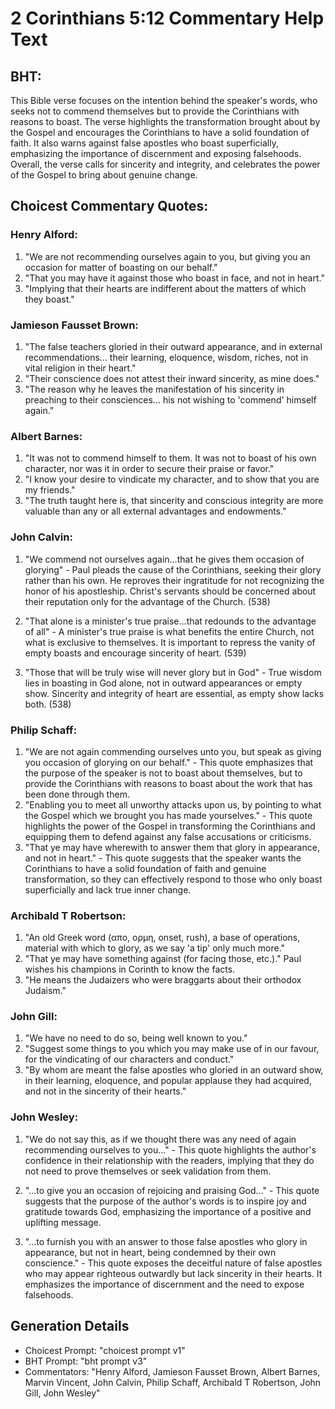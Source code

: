 # 2 Corinthians 5:12 Commentary Help Text

## BHT:
This Bible verse focuses on the intention behind the speaker's words, who seeks not to commend themselves but to provide the Corinthians with reasons to boast. The verse highlights the transformation brought about by the Gospel and encourages the Corinthians to have a solid foundation of faith. It also warns against false apostles who boast superficially, emphasizing the importance of discernment and exposing falsehoods. Overall, the verse calls for sincerity and integrity, and celebrates the power of the Gospel to bring about genuine change.

## Choicest Commentary Quotes:
### Henry Alford:
1. "We are not recommending ourselves again to you, but giving you an occasion for matter of boasting on our behalf." 
2. "That you may have it against those who boast in face, and not in heart." 
3. "Implying that their hearts are indifferent about the matters of which they boast."

### Jamieson Fausset Brown:
1. "The false teachers gloried in their outward appearance, and in external recommendations... their learning, eloquence, wisdom, riches, not in vital religion in their heart."
2. "Their conscience does not attest their inward sincerity, as mine does."
3. "The reason why he leaves the manifestation of his sincerity in preaching to their consciences... his not wishing to 'commend' himself again."

### Albert Barnes:
1. "It was not to commend himself to them. It was not to boast of his own character, nor was it in order to secure their praise or favor."
2. "I know your desire to vindicate my character, and to show that you are my friends."
3. "The truth taught here is, that sincerity and conscious integrity are more valuable than any or all external advantages and endowments."

### John Calvin:
1. "We commend not ourselves again...that he gives them occasion of glorying" - Paul pleads the cause of the Corinthians, seeking their glory rather than his own. He reproves their ingratitude for not recognizing the honor of his apostleship. Christ's servants should be concerned about their reputation only for the advantage of the Church. (538)

2. "That alone is a minister's true praise...that redounds to the advantage of all" - A minister's true praise is what benefits the entire Church, not what is exclusive to themselves. It is important to repress the vanity of empty boasts and encourage sincerity of heart. (539)

3. "Those that will be truly wise will never glory but in God" - True wisdom lies in boasting in God alone, not in outward appearances or empty show. Sincerity and integrity of heart are essential, as empty show lacks both. (538)

### Philip Schaff:
1. "We are not again commending ourselves unto you, but speak as giving you occasion of glorying on our behalf." - This quote emphasizes that the purpose of the speaker is not to boast about themselves, but to provide the Corinthians with reasons to boast about the work that has been done through them.
2. "Enabling you to meet all unworthy attacks upon us, by pointing to what the Gospel which we brought you has made yourselves." - This quote highlights the power of the Gospel in transforming the Corinthians and equipping them to defend against any false accusations or criticisms.
3. "That ye may have wherewith to answer them that glory in appearance, and not in heart." - This quote suggests that the speaker wants the Corinthians to have a solid foundation of faith and genuine transformation, so they can effectively respond to those who only boast superficially and lack true inner change.

### Archibald T Robertson:
1. "An old Greek word (απο, ορμη, onset, rush), a base of operations, material with which to glory, as we say 'a tip' only much more." 
2. "That ye may have something against (for facing those, etc.)." Paul wishes his champions in Corinth to know the facts.
3. "He means the Judaizers who were braggarts about their orthodox Judaism."

### John Gill:
1. "We have no need to do so, being well known to you."
2. "Suggest some things to you which you may make use of in our favour, for the vindicating of our characters and conduct."
3. "By whom are meant the false apostles who gloried in an outward show, in their learning, eloquence, and popular applause they had acquired, and not in the sincerity of their hearts."

### John Wesley:
1. "We do not say this, as if we thought there was any need of again recommending ourselves to you..." - This quote highlights the author's confidence in their relationship with the readers, implying that they do not need to prove themselves or seek validation from them.

2. "...to give you an occasion of rejoicing and praising God..." - This quote suggests that the purpose of the author's words is to inspire joy and gratitude towards God, emphasizing the importance of a positive and uplifting message.

3. "...to furnish you with an answer to those false apostles who glory in appearance, but not in heart, being condemned by their own conscience." - This quote exposes the deceitful nature of false apostles who may appear righteous outwardly but lack sincerity in their hearts. It emphasizes the importance of discernment and the need to expose falsehoods.


## Generation Details
- Choicest Prompt: "choicest prompt v1"
- BHT Prompt: "bht prompt v3"
- Commentators: "Henry Alford, Jamieson Fausset Brown, Albert Barnes, Marvin Vincent, John Calvin, Philip Schaff, Archibald T Robertson, John Gill, John Wesley"
